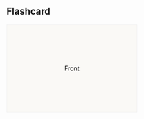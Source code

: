 ## Flashcard

<div class="flip-card" id="flipcard">
  <div class="flip-card-inner" id="inner-flipcard">
    <div class="flip-card-front">
      Front
    </div>
    <div class="flip-card-back">
      Back
    </div>
  </div>
</div>

<script>
  document.getElementById("inner-flipcard").onclick = () => {
    document.getElementById("inner-flipcard").classList.toggle("flipped")
  }
</script>

<style>
 /* The flip card container - set the width and height to whatever you want. We have added the border property to demonstrate that the flip itself goes out of the box on hover (remove perspective if you don't want the 3D effect */
.flip-card {
  background-color: transparent;
  width: 300px;
  height: 200px;
  border: 1px solid #f1f1f1;
  perspective: 1000px; /* Remove this if you don't want the 3D effect */
}

/* This container is needed to position the front and back side */
.flip-card-inner {
  position: relative;
  width: 100%;
  height: 100%;
  text-align: center;
  transition: transform 0.8s;
  transform-style: preserve-3d;
}

/* Do an horizontal flip when you move the mouse over the flip box container */
.flipped {
  transform: rotateY(180deg);
}

/* Position the front and back side */
.flip-card-front, .flip-card-back {
  position: absolute;
  width: 100%;
  height: 100%;
  -webkit-backface-visibility: hidden; /* Safari */
  backface-visibility: hidden;
  display: flex;
  align-items: center;
  justify-content: center;
}

/* Style both sides */
.flip-card-front, .flip-card-back {
  background-color: rgba(250, 249, 246, 1);
  color: black;
}

/* Style the back side */
.flip-card-back {
  transform: rotateY(180deg);
}
</style>
